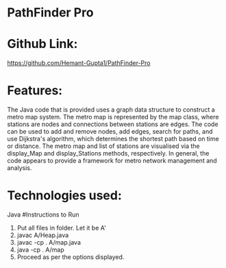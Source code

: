 # PathFinder Pro

# Github Link: 
https://github.com/Hemant-Gupta1/PathFinder-Pro

# Features:
The Java code that is provided uses a graph data structure to construct a metro map system. 
The metro map is represented by the map class, where stations are nodes and connections between stations 
are edges. The code can be used to add and remove nodes, add edges, search for paths, and use Dijkstra's algorithm,
which determines the shortest path based on time or distance. The metro map and list of stations are visualised 
via the display_Map and display_Stations methods, respectively. In general, the code appears to provide a 
framework for metro network management and analysis.

# Technologies used:
Java
#Instructions to Run
1. Put all files in folder. Let it be A'
2. javac A/Heap.java
3. javac -cp . A/map.java
4. java -cp . A/map
5. Proceed as per the options displayed.



